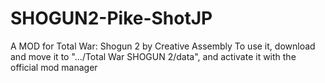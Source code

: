 # SHOGUN2-Pike-ShotJP
A MOD for Total War: Shogun 2 by Creative Assembly
To use it, download and move it to ".../Total War SHOGUN 2/data",
and activate it with the official mod manager
